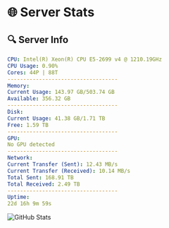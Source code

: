 # 🌐 Server Stats
## 🔍 Server Info
```yaml
CPU: Intel(R) Xeon(R) CPU E5-2699 v4 @ 1210.19GHz
CPU Usage: 0.90%
Cores: 44P | 88T
-----------------------------------
Memory:
Current Usage: 143.97 GB/503.74 GB
Available: 356.32 GB
-----------------------------------
Disk:
Current Usage: 41.38 GB/1.71 TB
Free: 1.59 TB
-----------------------------------
GPU:
No GPU detected
-----------------------------------
Network:
Current Transfer (Sent): 12.43 MB/s
Current Transfer (Received): 10.14 MB/s
Total Sent: 168.91 TB
Total Received: 2.49 TB
-----------------------------------
Uptime:
22d 16h 9m 59s
```
![GitHub Stats](https://img.shields.io/badge/Updated-2025-03-02_14:53:17-blue)